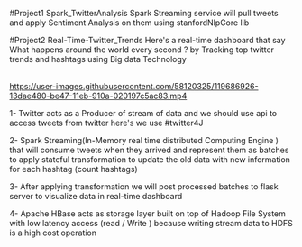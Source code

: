 #Project1 Spark_TwitterAnalysis
Spark Streaming service will pull tweets and apply Sentiment Analysis on them using stanfordNlpCore lib 

#Project2 Real-Time-Twitter_Trends
Here's a real-time dashboard that say What happens around the world every second ? by Tracking top twitter trends and hashtags using Big data Technology <br />  <br />

https://user-images.githubusercontent.com/58120325/119686926-13dae480-be47-11eb-910a-020197c5ac83.mp4


1- Twitter acts as a Producer of stream of data and we should use api to access tweets from twitter here's we use #twitter4J

2- Spark Streaming(In-Memory real time distributed Computing Engine )
that will consume tweets when they arrived and represent them as batches to apply stateful transformation to update the old data with new information for each hashtag (count hashtags)

3- After applying transformation we will post processed batches to flask server to visualize data in real-time dashboard

4- Apache HBase acts as storage layer built on top of Hadoop File System with low latency access (read / Write ) because writing stream data to HDFS is a high cost operation


